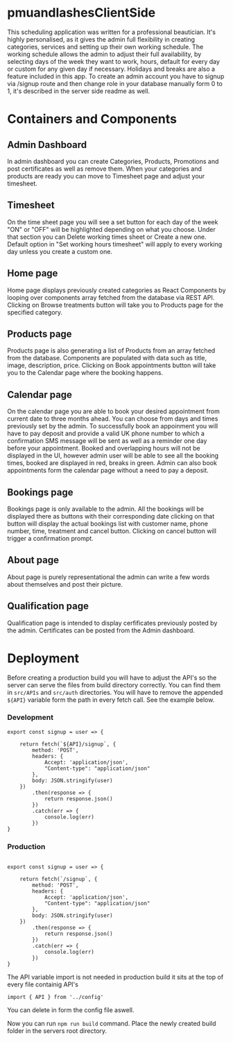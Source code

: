 # pmuandlashesClientSide
This scheduling application was written for a professional beautician. It's highly personalised, as it gives the admin full flexibility in creating categories, services and setting up their own working schedule. The working schedule allows the admin to adjust their full availability, by selecting days of the week they want to work, hours, default for every day or custom for any given day if necessary. Holidays and breaks are also a feature included in this app.
To create an admin account you have to signup via /signup route and then change role in your database manually form 0 to 1, it's described in the server side readme as well.

# Containers and Components

## Admin Dashboard

In admin dashboard you can create Categories, Products, Promotions and post certificates 
as well as remove them. When your categories and products are ready you can move to Timesheet page and adjust your timesheet.

## Timesheet

On the time sheet page you will see a set button for each day of the week "ON" or "OFF" will be highlighted depending on what you choose.
Under that section you can Delete working times sheet or Create a new one. Default option in "Set working hours timesheet" will apply to every working day unless you create a custom one.

## Home page

Home page displays previously created categories as React Components by looping over components array fetched from the database via REST API.
Clicking on Browse treatments button will take you to Products page for the specified category.

## Products page

Products page is also generating a list of Products from an array fetched from the database. Components are populated with data such as title, image, description, price. Clicking on Book appointments button will take you to the Calendar page where the booking happens.

## Calendar page

On the calendar page you are able to book your desired appointment from current date to three months ahead. You can choose from days and times previously set by the admin. To successfully book an appoinment you will have to pay deposit and provide a valid UK phone number to which a confirmation SMS message will be sent as well as a reminder one day before your appointment. Booked and overlapping  hours will not be displayed in the UI, however admin user will be able to see all the booking times, booked are displayed in red, breaks in green. Admin can also book appointments form the calendar page without a need to pay a deposit.

## Bookings page

Bookings page is only available to the admin. All the bookings will be displayed there as buttons with their corresponding date clicking on that button will display the actual bookings list with customer name, phone number, time, treatment and cancel button. Clicking on cancel button will trigger a confirmation prompt.

## About page

About page is purely representational the admin can write a few words about themselves and post their picture.

## Qualification page

Qualification page is intended to display cerfificates previously posted by the admin. Certificates can be posted from the Admin dashboard. 


# Deployment

Before creating a production build you will have to adjust the API's so the server can serve the files from build directory correctly.
You can find them in ``` src/APIs ``` and ``` src/auth ``` directories.
You will have to remove the appended ``` ${API} ``` variable form the path in every fetch call. See the example below.

### Development

```
export const signup = user => {

    return fetch(`${API}/signup`, {
        method: 'POST',
        headers: {
            Accept: 'application/json',
            "Content-type": "application/json"
        },
        body: JSON.stringify(user)
    })
        .then(response => {
            return response.json()
        })
        .catch(err => {
            console.log(err)
        })
}

```

### Production

```

export const signup = user => {

    return fetch(`/signup`, {
        method: 'POST',
        headers: {
            Accept: 'application/json',
            "Content-type": "application/json"
        },
        body: JSON.stringify(user)
    })
        .then(response => {
            return response.json()
        })
        .catch(err => {
            console.log(err)
        })
}

```
The API variable import is not needed in production build it sits at the top of every file containig API's

``` import { API } from '../config'  ``` 

You can delete in form the config file aswell.

Now you can run ``` npm run build ``` command.
Place the newly created build folder in the servers root directory.


